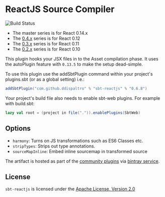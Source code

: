 # ReactJS Source Compiler

![Build Status](https://travis-ci.org/ddispaltro/sbt-reactjs.svg?branch=master)

 - The master series is for React 0.14.x
 - The [0.4.x](https://github.com/ddispaltro/sbt-reactjs/tree/0.4.x) series is for React 0.12
 - The [0.3.x](https://github.com/ddispaltro/sbt-reactjs/tree/0.3.x) series is for React 0.11
 - The [0.2.x](https://github.com/ddispaltro/sbt-reactjs/tree/0.2.x) series is for React 0.10

This plugin hooks your JSX files in to the Asset compilation phase.
It uses the autoPlugin feature with `0.13.5` to make the setup dead-simple.

To use this plugin use the addSbtPlugin command within your project's
plugins.sbt (or as a global setting) i.e.:

```scala
addSbtPlugin("com.github.ddispaltro" % "sbt-reactjs" % "0.6.8")
```

Your project's build file also needs to enable sbt-web plugins. For example with build.sbt:

```scala
lazy val root = (project in file(".")).enablePlugins(SbtWeb)
```

## Options

 - `harmony`: Turns on JS transformations such as ES6 Classes etc.
 - `stripTypes`: Strips out type annotations.
 - `sourceMapInline`: Embed inline sourcemap in transformed source

The artifact is hosted as part of the [community plugins](http://www.scala-sbt.org/0.13.5/docs/Community/Bintray-For-Plugins.html)
via [bintray service](https://bintray.com/ddispaltro/sbt-plugins/sbt-reactjs/view).


## License

`sbt-reactjs` is licensed under the [Apache License, Version 2.0](./LICENSE)
